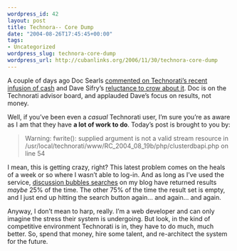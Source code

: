 ```yaml
--- 
wordpress_id: 42
layout: post
title: Technora-- Core Dump
date: "2004-08-26T17:45:45+00:00"
tags: 
- Uncategorized
wordpress_slug: technora-core-dump
wordpress_url: http://cubanlinks.org/2006/11/30/technora-core-dump
---
```

<p>A couple of days ago Doc Searls <a href="http://doc.weblogs.com/2004/08/24#priorities">commented on Technorati&#8217;s recent infusion of cash</a> and Dave Sifry&#8217;s <a href="http://www.sifry.com/alerts/archives/000371.html">reluctance to crow about it</a>.  Doc is on the Technorati advisor board, and applauded Dave&#8217;s focus on results, not money.</p>
<p>Well, if you&#8217;ve been even a <i>casual</i> Technorati user, I&#8217;m sure you&#8217;re as aware as I am that they have <b>a lot of work to do</b>.  Today&#8217;s post is brought to you by:
<blockquote>
Warning: fwrite(): supplied argument is not a valid stream resource in /usr/local/technorati/www/RC_2004_08_19b/php/clusterdbapi.php on line 54
</blockquote>
<p>
I mean, this is getting crazy, right?  This latest problem comes on the heals of a week or so where I wasn&#8217;t able to log-in.  And as long as I&#8217;ve used the service, <a href="http://www.technorati.com/cosmos/search.html?rank=&#38;url=http%3A%2F%2Fcubanlinks.org%2Fblog">discussion bubbles searches</a> on my blog have returned results <i>maybe</i> 25% of the time.  The other 75% of the time the result set is empty, and I just end up hitting the search button again&#8230; and again&#8230; and again.</p>
<p>
Anyway, I don&#8217;t mean to harp, really.  I&#8217;m a web developer and can only imagine the stress their system is undergoing.  But look, in the kind of competitive environment Technorati is in, they have to do much, much better.  So, spend that money, hire some talent, and re-architect the system for the future.
</p>
